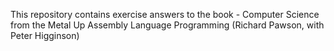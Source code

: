 This repository contains exercise answers to the book - Computer Science from the Metal Up Assembly Language Programming (Richard Pawson, with Peter Higginson)
